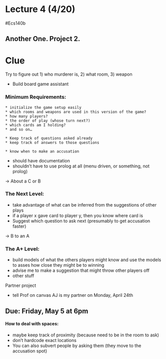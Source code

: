# Lecture 4 (4/20)
#Ecs140b

## Another One. Project 2. 
# Clue
Try to figure out 1) who murderer is, 2) what room, 3) weapon
* Build board game assistant

### Minimum Requirements:
	* initialize the game setup easily
	* which rooms and weapons are used in this version of the game?
	* how many players?
	* the order of play (whose turn next?)
	* which cards am I holding?
	* and so on…

	* Keep track of questions asked already
	* keep track of answers to those questions

	* know when to make an accusation

* should have documentation
* shouldn’t have to use prolog at all (menu driven, or something, not prolog)

-> About a C or B

### The Next Level:
* take advantage of what can be inferred from the suggestions of other plays
* if a player x gave card to player y, then you know where card is
* Suggest which question to ask next (presumably to get accusation faster)

-> B to an A

### The A+ Level:
* build models of what the others players might know and use the models to asses how close they might be to winning
* advise me to make a suggestion that might throw other players off
* other stuff


Partner project
* tell Prof on canvas AJ is my partner on Monday, April 24th

## Due: Friday, May 5 at 6pm

#### How to deal with spaces:
* maybe keep track of proximity (because need to be in the room to ask)
* don’t hardcode exact locations
* You can also subvert people by asking them (they move to the accusation spot)




